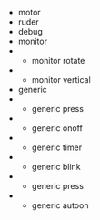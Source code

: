- motor
- ruder
- debug
- monitor
- - monitor rotate
- - monitor vertical
- generic
- - generic press
- - generic onoff
- - generic timer
- - generic blink
- - generic press
- - generic autoon
